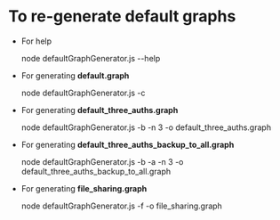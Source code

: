 # To re-generate default graphs

* For help

	node defaultGraphGenerator.js --help

* For generating **default.graph**

	node defaultGraphGenerator.js -c

* For generating **default_three_auths.graph**

	node defaultGraphGenerator.js -b -n 3 -o default_three_auths.graph

* For generating **default_three_auths_backup_to_all.graph**

	node defaultGraphGenerator.js -b -a -n 3 -o default_three_auths_backup_to_all.graph
	
* For generating **file_sharing.graph**

	node defaultGraphGenerator.js -f -o file_sharing.graph
